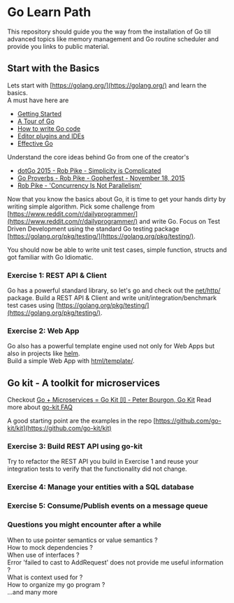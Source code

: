 # Go Learn Path

This repository should guide you the way from the installation of Go till advanced topics like memory management and Go routine scheduler and provide you links to public material.

## Start with the Basics

Lets start with [https://golang.org/](https://golang.org/) and learn the basics.  
A must have here are 
* [Getting Started](https://golang.org/doc/install)
* [A Tour of Go](https://tour.golang.org/welcome/1)
* [How to write Go code](https://golang.org/doc/code.html)
* [Editor plugins and IDEs](https://golang.org/doc/editors.html)
* [Effective Go](https://golang.org/doc/effective_go.html)

Understand the core ideas behind Go from one of the creator's
* [dotGo 2015 - Rob Pike - Simplicity is Complicated](https://www.youtube.com/watch?v=rFejpH_tAHM)
* [Go Proverbs - Rob Pike - Gopherfest - November 18, 2015](https://www.youtube.com/watch?v=PAAkCSZUG1c)
* [Rob Pike - 'Concurrency Is Not Parallelism'](https://www.youtube.com/watch?v=cN_DpYBzKso)

Now that you know the basics about Go, it is time to get your hands dirty by writing simple algorithm. Pick some challenge from [https://www.reddit.com/r/dailyprogrammer/](https://www.reddit.com/r/dailyprogrammer/) and write Go. Focus on Test Driven Development using the standard Go testing package [https://golang.org/pkg/testing/](https://golang.org/pkg/testing/).

You should now be able to write unit test cases, simple function, structs and got familiar with Go Idiomatic.

### Exercise 1: REST API & Client

Go has a powerful standard library, so let's go and check out the [net/http/](https://golang.org/pkg/net/http/) package.
Build a REST API & Client and write unit/integration/benchmark test cases using [https://golang.org/pkg/testing/](https://golang.org/pkg/testing/).

### Exercise 2: Web App

Go also has a powerful template engine used not only for Web Apps but also in projects like [helm](https://helm.sh/).  
Build a simple Web App with [html/template/](https://golang.org/pkg/html/template/).

## Go kit - A toolkit for microservices

Checkout [Go + Microservices = Go Kit [I] - Peter Bourgon, Go Kit](https://www.youtube.com/watch?v=NX0sHF8ZZgw)
Read more about [go-kit FAQ](https://gokit.io/faq/)

A good starting point are the examples in the repo [https://github.com/go-kit/kit](https://github.com/go-kit/kit)

### Exercise 3: Build REST API using go-kit

Try to refactor the REST API you build in Exercise 1 and reuse your integration tests to verify that the functionality did not change.

### Exercise 4: Manage your entities with a SQL database

### Exercise 5: Consume/Publish events on a message queue

### Questions you might encounter after a while

When to use pointer semantics or value semantics ?  
How to mock dependencies ?  
When use of interfaces ?  
Error 'failed to cast to AddRequest' does not provide me useful information ?  
What is context used for ?  
How to organize my go program ?  
...and many more

